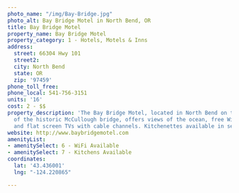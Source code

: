 ```yaml
---
photo_name: "/img/Bay-Bridge.jpg"
photo_alt: Bay Bridge Motel in North Bend, OR
title: Bay Bridge Motel
property_name: Bay Bridge Motel
property_category: 1 - Hotels, Motels & Inns
address:
  street: 66304 Hwy 101
  street2: 
  city: North Bend
  state: OR
  zip: '97459'
phone_toll_free: 
phone_local: 541-756-3151
units: '16'
cost: 2 - $$
property_description: 'The Bay Bridge Motel, located in North Bend on the north side
  of the historic McCullough bridge, offers views of the ocean, free WiFi access,
  and flat screen TVs with cable channels. Kitchenettes available in select rooms. '
website: http://www.baybridgemotel.com
amenityList:
- amenitySelect: 6 - WiFi Available
- amenitySelect: 7 - Kitchens Available
coordinates:
  lat: '43.436001'
  lng: "-124.220865"

---
```

